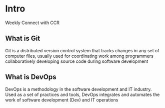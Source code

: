 # Intro

Weekly Connect with CCR

## What is Git

Git is a distributed version control system that tracks changes in any set of computer files, usually used for coordinating work among programmers collaboratively developing source code during software development

## What is DevOps

DevOps is a methodology in the software development and IT industry. Used as a set of practices and tools, DevOps integrates and automates the work of software development (Dev) and IT operations